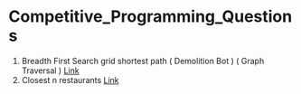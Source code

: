 # Competitive_Programming_Questions

1. Breadth First Search grid shortest path ( Demolition Bot ) ( Graph Traversal ) [Link](1)
2. Closest n restaurants [Link](2)